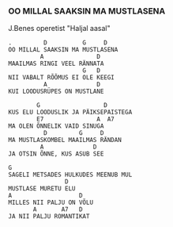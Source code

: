 ### OO MILLAL SAAKSIN MA MUSTLASENA
J.Benes operetist "Haljal aasal"

    .         D          G     D
    OO MILLAL SAAKSIN MA MUSTLASENA
             A               D
    MAAILMAS RINGI VEEL RÄNNATA
                         G   D
    NII VABALT RÕÕMUS EI OLE KEEGI
              A              D
    KUI LOODUSRÜPES ON MUSTLANE

            G                  D
    KUS ELU LOODUSLIK JA PÄIKSEPAISTEGA
            E7               A  A7
    MA OLEN ÕNNELIK VAID SINUGA
              D         G     D
    MA MUSTLASKOMBEL MAAILMAS RÄNDAN
             A              D
    JA OTSIN ÕNNE, KUS ASUB SEE

    G
    SAGELI METSADES HULKUDES MEENUB MUL
                    D
    MUSTLASE MURETU ELU
    A                   D
    MILLES NII PALJU ON VÕLU
           A       A7   D
    JA NII PALJU ROMANTIKAT
